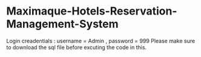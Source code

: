 # Maximaque-Hotels-Reservation-Management-System

Login creadentials : username = Admin , password = 999
Please make sure to download the sql file before excuting the code in this.
